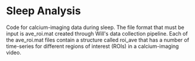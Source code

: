 # Sleep Analysis
Code for calcium-imaging data during sleep.  The file format that must be input is ave_roi.mat created through Will's data collection pipeline.  Each of the ave_roi.mat files contain a structure called roi_ave that has a number of time-series for different regions of interest (ROIs) in a calcium-imaging video.

